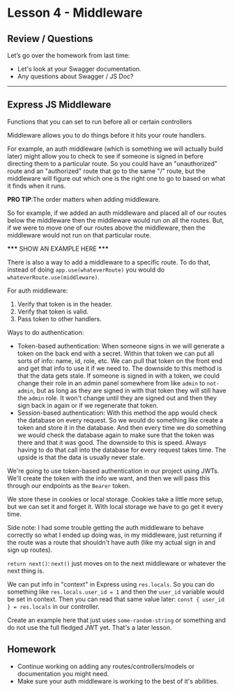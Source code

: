 # Lesson 4 - Middleware

## Review / Questions

Let’s go over the homework from last time:

- Let's look at your Swagger documentation.
- Any questions about Swagger / JS Doc?

---

## Express JS Middleware

Functions that you can set to run before all or certain controllers

Middleware allows you to do things before it hits your route handlers.

For example, an auth middleware (which is something we will actually build later) might allow you to check to see if someone is signed in before directing them to a particular route. So you could have an "unauthorized" route and an "authorized" route that go to the same "/" route, but the middleware will figure out which one is the right one to go to based on what it finds when it runs.

**PRO TIP**:The order matters when adding middleware.

So for example, if we added an auth middleware and placed all of our routes below the middleware then the middleware would run on all the routes. But, if we were to move one of our routes above the middleware, then the middleware would not run on that particular route.

**\*\*\*** SHOW AN EXAMPLE HERE **\*\*\***

There is also a way to add a middleware to a specific route. To do that, instead of doing `app.use(whateverRoute)` you would do `whateverRoute.use(middleware)`.

For auth middleware:

1. Verify that token is in the header.
2. Verify that token is valid.
3. Pass token to other handlers.

Ways to do authentication:

- Token-based authentication: When someone signs in we will generate a token on the back end with a secret. Within that token we can put all sorts of info: name, id, role, etc. We can pull that token on the front end and get that info to use it if we need to. The downside to this method is that the data gets stale. If someone is signed in with a token, we could change their role in an admin panel somewhere from like `admin` to `not-admin`, but as long as they are signed in with that token they will still have the `admin` role. It won't change until they are signed out and then they sign back in again or if we regenerate that token.
- Session-based authentication: With this method the app would check the database on every request. So we would do something like create a token and store it in the database. And then every time we do something we would check the database again to make sure that the token was there and that it was good. The downside to this is speed. Always having to do that call into the database for every request takes time. The upside is that the data is usually never stale.

We're going to use token-based authentication in our project using JWTs. We'll create the token with the info we want, and then we will pass this through our endpoints as the `Bearer` token.

We store these in cookies or local storage. Cookies take a little more setup, but we can set it and forget it. With local storage we have to go get it every time.

Side note: I had some trouble getting the auth middleware to behave correctly so what I ended up doing was, in my middleware, just returning if the route was a route that shouldn't have auth (like my actual sign in and sign up routes).

`return next()`: `next()` just moves on to the next middleware or whatever the next thing is.

We can put info in "context" in Express using `res.locals`. So you can do something like `res.locals.user_id = 1` and then the `user_id` variable would be set in context. Then you can read that same value later: `const { user_id } = res.locals` in our controller.

Create an example here that just uses `some-random-string` or something and do not use the full fledged JWT yet. That's a later lesson.

## Homework

- Continue working on adding any routes/controllers/models or documentation you might need.
- Make sure your auth middleware is working to the best of it's abilities.
